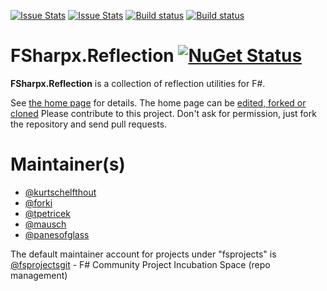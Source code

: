 [![Issue Stats](http://issuestats.com/github/fsprojects/FSharpx.Reflection/badge/issue)](http://issuestats.com/github/fsprojects/FSharpx.Reflection)
[![Issue Stats](http://issuestats.com/github/fsprojects/FSharpx.Reflection/badge/pr)](http://issuestats.com/github/fsprojects/FSharpx.Reflection)
[![Build status](https://ci.appveyor.com/api/projects/status/jv6nki3vm2s6bmj6?svg=true)](https://ci.appveyor.com/project/SteffenForkmann/fsharpx-async)
[![Build status](https://travis-ci.org/fsprojects/FSharpx.Reflection.svg?branch=master)](https://travis-ci.org/fsprojects/FSharpx.Reflection)

# FSharpx.Reflection [![NuGet Status](http://img.shields.io/nuget/v/FSharpx.Reflection.svg?style=flat)](https://www.nuget.org/packages/FSharpx.Reflection/)

**FSharpx.Reflection** is a collection of reflection utilities for F#.

See [the home page](http://fsprojects.github.io/FSharpx.Reflection/) for details. The home page can be [edited, forked or cloned](https://github.com/fsprojects/FSharpx.Reflection/tree/gh-pages)
Please contribute to this project. Don't ask for permission, just fork the repository and send pull requests.

# Maintainer(s)

- [@kurtschelfthout](https://github.com/kurtschelfthout)
- [@forki](https://github.com/forki)
- [@tpetricek](https://github.com/tpetricek)
- [@mausch](https://github.com/mausch)
- [@panesofglass](https://github.com/panesofglass)

The default maintainer account for projects under "fsprojects" is [@fsprojectsgit](https://github.com/fsprojectsgit) - F# Community Project Incubation Space (repo management)
